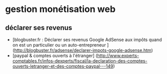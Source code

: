 # gestion monétisation web

## déclarer ses revenus
- [blogbuster.fr : Déclarer ses revenus Google AdSense aux impôts quand on est un particulier ou un auto-entrepreneur ] (http://blogbuster.fr/adsense/declarer-impots-google-adsense.htm)
- [paypal & comptes ouverts à l'étranger] (http://www.experts-comptables.fr/infos-dexperts/fiscal/la-declaration-des-comptes-ouverts-letranger-et-des-comptes-paypal---149)
